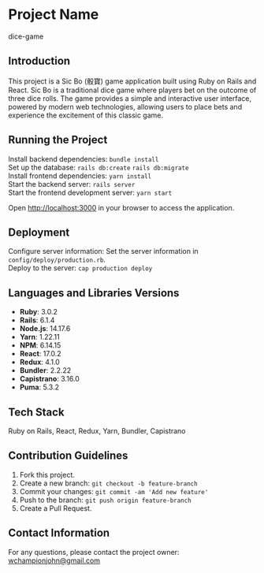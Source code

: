 # Project Name
dice-game

## Introduction
This project is a Sic Bo (骰寶) game application built using Ruby on Rails and React. Sic Bo is a traditional dice game where players bet on the outcome of three dice rolls. The game provides a simple and interactive user interface, powered by modern web technologies, allowing users to place bets and experience the excitement of this classic game.

## Running the Project
Install backend dependencies: `bundle install`  
Set up the database: `rails db:create` `rails db:migrate`  
Install frontend dependencies: `yarn install`  
Start the backend server: `rails server`  
Start the frontend development server: `yarn start`

Open [http://localhost:3000](http://localhost:3000) in your browser to access the application.

## Deployment
Configure server information: Set the server information in `config/deploy/production.rb`.  
Deploy to the server: `cap production deploy`

## Languages and Libraries Versions
- **Ruby**: 3.0.2
- **Rails**: 6.1.4
- **Node.js**: 14.17.6
- **Yarn**: 1.22.11
- **NPM**: 6.14.15
- **React**: 17.0.2
- **Redux**: 4.1.0
- **Bundler**: 2.2.22
- **Capistrano**: 3.16.0
- **Puma**: 5.3.2

## Tech Stack
Ruby on Rails, React, Redux, Yarn, Bundler, Capistrano

## Contribution Guidelines
1. Fork this project.
2. Create a new branch: `git checkout -b feature-branch`
3. Commit your changes: `git commit -am 'Add new feature'`
4. Push to the branch: `git push origin feature-branch`
5. Create a Pull Request.

## Contact Information
For any questions, please contact the project owner: [wchampionjohn@gmail.com](mailto:wchampionjohn@gmail.com)
